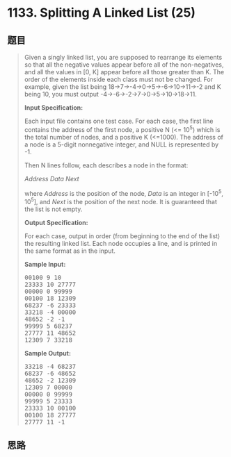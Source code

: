 <h1>1133. Splitting A Linked List (25)</h1>

## 题目

> <div id="problemContent">
> <p>Given a singly linked list, you are supposed to rearrange its elements so that all the negative values appear before all of the non-negatives, and all the values in [0, K] appear before all those greater than K.  The order of the elements inside each class must not be changed.  For example, given the list being 18→7→-4→0→5→-6→10→11→-2 and K being 10, you must output -4→-6→-2→7→0→5→10→18→11.</p>
> <p><b>
> Input Specification:
> </b></p>
> <p>Each input file contains one test case.  For each case, the first line contains the address of the first node, a positive N (&lt;= 10<sup>5</sup>) which is the total number of nodes, and a positive K (&lt;=1000).  The address of a node is a 5-digit nonnegative integer, and NULL is represented by -1.</p>
> <p>Then N lines follow, each describes a node in the format:</p>
> <p><i>Address Data Next</i></p>
> <p>where <i>Address</i> is the position of the node, <i>Data</i> is an integer in [-10<sup>5</sup>, 10<sup>5</sup>], and <i>Next</i> is the position of the next node.  It is guaranteed that the list is not empty.</p>
> <p><b>
> Output Specification:
> </b></p>
> <p>For each case, output in order (from beginning to the end of the list) the resulting linked list.  Each node occupies a line, and is printed in the same format as in the input.
> </p>
> <b>Sample Input:</b><pre>
> 00100 9 10
> 23333 10 27777
> 00000 0 99999
> 00100 18 12309
> 68237 -6 23333
> 33218 -4 00000
> 48652 -2 -1
> 99999 5 68237
> 27777 11 48652
> 12309 7 33218
> </pre>
> <b>Sample Output:</b><pre>
> 33218 -4 68237
> 68237 -6 48652
> 48652 -2 12309
> 12309 7 00000
> 00000 0 99999
> 99999 5 23333
> 23333 10 00100
> 00100 18 27777
> 27777 11 -1
> </pre>
> </div>

## 思路

